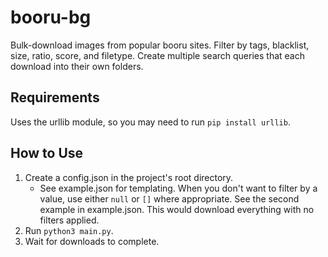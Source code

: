# booru-bg

Bulk-download images from popular booru sites. Filter by tags, blacklist, size, ratio, score, and filetype. Create multiple search queries that each download into their own folders.
## Requirements
Uses the urllib module, so you may need to run `pip install urllib`.

## How to Use
1. Create a config.json in the project's root directory. 
	- See example.json for templating. When you don't want to filter by a value, use either `null` or `[]` where appropriate. See the second example in example.json. This would download everything with no filters applied.
2. Run `python3 main.py`.
3. Wait for downloads to complete.
